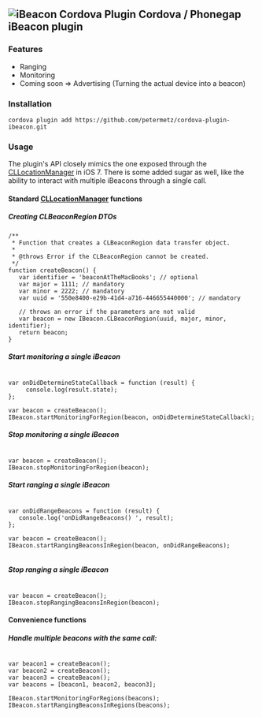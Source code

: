 <!---
 license: Licensed to the Apache Software Foundation (ASF) under one
         or more contributor license agreements.  See the NOTICE file
         distributed with this work for additional information
         regarding copyright ownership.  The ASF licenses this file
         to you under the Apache License, Version 2.0 (the
         "License"); you may not use this file except in compliance
         with the License.  You may obtain a copy of the License at

           http://www.apache.org/licenses/LICENSE-2.0

         Unless required by applicable law or agreed to in writing,
         software distributed under the License is distributed on an
         "AS IS" BASIS, WITHOUT WARRANTIES OR CONDITIONS OF ANY
         KIND, either express or implied.  See the License for the
         specific language governing permissions and limitations
         under the License.
-->


## ![iBeacon Cordova Plugin](http://icons.iconarchive.com/icons/artua/mac/128/Bluetooth-icon.png) Cordova / Phonegap iBeacon plugin

### Features

 * Ranging
 * Monitoring
 * Coming soon => Advertising (Turning the actual device into a beacon)

### Installation

```
cordova plugin add https://github.com/petermetz/cordova-plugin-ibeacon.git
```

### Usage

The plugin's API closely mimics the one exposed through the [CLLocationManager](https://developer.apple.com/library/ios/documentation/CoreLocation/Reference/CLLocationManager_Class/CLLocationManager/CLLocationManager.html) in iOS 7. There is some added sugar as well, like the ability to interact with multiple iBeacons through a single call.

#### Standard [CLLocationManager](https://developer.apple.com/library/ios/documentation/CoreLocation/Reference/CLLocationManager_Class/CLLocationManager/CLLocationManager.html) functions

##### Creating CLBeaconRegion DTOs
```
/**
 * Function that creates a CLBeaconRegion data transfer object.
 * 
 * @throws Error if the CLBeaconRegion cannot be created.
 */
function createBeacon() {
   var identifier = 'beaconAtTheMacBooks'; // optional
   var major = 1111; // mandatory
   var minor = 2222; // mandatory
   var uuid = '550e8400-e29b-41d4-a716-446655440000'; // mandatory

   // throws an error if the parameters are not valid
   var beacon = new IBeacon.CLBeaconRegion(uuid, major, minor, identifier);
   return beacon;   
} 
```
 
##### Start monitoring a single iBeacon
```

var onDidDetermineStateCallback = function (result) {
     console.log(result.state);
};

var beacon = createBeacon();
IBeacon.startMonitoringForRegion(beacon, onDidDetermineStateCallback);

```
 

##### Stop monitoring a single iBeacon
```

var beacon = createBeacon();
IBeacon.stopMonitoringForRegion(beacon);

```
 
 
##### Start ranging a single iBeacon
```

var onDidRangeBeacons = function (result) {
   console.log('onDidRangeBeacons() ', result);
};

var beacon = createBeacon();
IBeacon.startRangingBeaconsInRegion(beacon, onDidRangeBeacons);


```
 
##### Stop ranging a single iBeacon
```

var beacon = createBeacon();
IBeacon.stopRangingBeaconsInRegion(beacon);

```

#### Convenience functions

##### Handle multiple beacons with the same call:
```

var beacon1 = createBeacon(); 
var beacon2 = createBeacon(); 
var beacon3 = createBeacon(); 
var beacons = [beacon1, beacon2, beacon3]; 

IBeacon.startMonitoringForRegions(beacons); 
IBeacon.startRangingBeaconsInRegions(beacons);
```